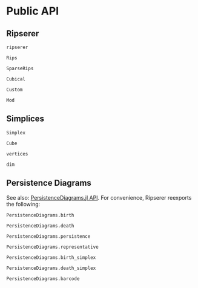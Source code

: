 # Public API

## Ripserer

```@docs
ripserer
```

```@docs
Rips
```

```@docs
SparseRips
```

```@docs
Cubical
```

```@docs
Custom
```

```@docs
Mod
```

## Simplices

```@docs
Simplex
```

```@docs
Cube
```

```@docs
vertices
```

```@docs
dim
```

## Persistence Diagrams

See also: [PersistenceDiagrams.jl
API](https://mtsch.github.io/PersistenceDiagrams.jl/dev/api/). For convenience, Ripserer
reexports the following:

```
PersistenceDiagrams.birth
```

```
PersistenceDiagrams.death
```

```
PersistenceDiagrams.persistence
```

```
PersistenceDiagrams.representative
```

```
PersistenceDiagrams.birth_simplex
```

```
PersistenceDiagrams.death_simplex
```

```
PersistenceDiagrams.barcode
```
